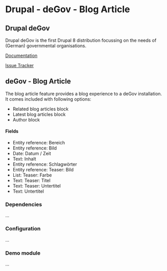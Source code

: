 Drupal - deGov - Blog Article
===============

## Drupal deGov

Drupal deGov is the first Drupal 8 distribution focussing on the needs
of (German) governmental organisations.

[Documentation](https://github.com/deGov/deGov)

[Issue Tracker](https://github.com/deGov/deGov/issues)

## deGov - Blog Article

The blog article feature provides a blog experience to a deGov installation.
It comes included with following options:
 - Related blog articles block
 - Latest blog articles block
 - Author block

#### Fields

 - Entity reference: Bereich
 - Entity reference: Bild
 - Date: Datum / Zeit
 - Text: Inhalt
 - Entity reference: Schlagwörter
 - Entity reference: Teaser: Bild
 - List: Teaser: Farbe
 - Text: Teaser: Titel
 - Text: Teaser: Untertitel
 - Text: Untertitel

### Dependencies

...

### Configuration

...

### Demo module

...
